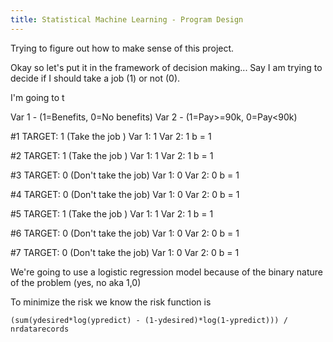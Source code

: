 ```yaml
---
title: Statistical Machine Learning - Program Design
---
```






Trying to figure out how to make sense of this project. 

Okay so let's put it in the framework of decision making... Say I am trying to decide if I should take a job (1) or not (0). 

I'm going to t

Var 1 - (1=Benefits, 0=No benefits)
Var 2 - (1=Pay>=90k, 0=Pay<90k)

#1 
TARGET: 1 (Take the job )
	Var 1: 1
	Var 2: 1
	b = 1

#2
TARGET: 1 (Take the job )
	Var 1: 1
	Var 2: 1
	b = 1

#3
TARGET: 0 (Don't take the job)
	Var 1: 0
	Var 2: 0
	b = 1

#4
TARGET: 0 (Don't take the job)
	Var 1: 0
	Var 2: 0
	b = 1

#5
TARGET: 1 (Take the job )
	Var 1: 1
	Var 2: 1
	b = 1

#6
TARGET: 0 (Don't take the job)
	Var 1: 0
	Var 2: 0
	b = 1


#7
TARGET: 0 (Don't take the job)
	Var 1: 0
	Var 2: 0
	b = 1





We're going to use a logistic regression model because of the binary nature of the problem (yes, no aka 1,0)

To minimize the risk we know the risk function is

	(sum(ydesired*log(ypredict) - (1-ydesired)*log(1-ypredict))) / nrdatarecords 